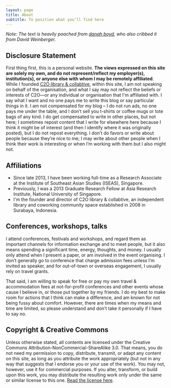```yaml
---
layout: page
title: About
subtitle: To position what you'll find here
---
```


*Note: The text is heavily poached from [danah boyd](http://www.zephoria.org/thoughts/disclosure-statement.html), who also cribbed it from David Weinberger.*

## Disclosure Statement

First thing first, this is a personal website. **The views expressed on this site are solely my own, and do not represent/reflect my employer(s), institution(s), or anyone else with whom I may be remotely affiliated**. While I founded [C2O library &amp; collabtive](https://c2o-library.net), within this site, I am not speaking on behalf of the organisation, and what I say may not reflect the beliefs or interests of C2O—or any individual or organisation that I'm affiliated with. I say what I want and no one pays me to write this blog or say particular things in it. I am not compensated for my blog – I do not run ads, no one pays me under the table, and I don’t sell you t-shirts or coffee mugs or tote bags of any kind. I do get compensated to write in other places, but not here; I sometimes repost content that I write for elsewhere here because I think it might be of interest (and then I identify where it was originally posted), but I do not repost everything. I don’t do favors or write about people because they’re nice to me; I may write about other people when I think their work is interesting or when I’m working with them but I also might not.

## Affiliations

- Since late 2013, I have been working full-time as a Research Associate at the Institute of Southeast Asian Studies (ISEAS), Singapore. 
- Previously, I was a 2013 Graduate Research Fellow at Asia Research Institute, National University of Singapore. 
- I'm the founder and director of C2O library &amp; collabtive, an independent library and coworking community space established in 2008 in Surabaya, Indonesia.

## Conferences, workshops, talks

I attend conferences, festivals and workshops, and regard them as important channels for information exchange and to meet people, but it also means spending a significant time, energy, thoughts, and money. I usually only attend when I present a paper, or am involved in the event organising. I don’t generally go to conference that charge admission fees unless I’m invited as speaker, and for out-of-town or overseas engagement, I usually rely on travel grants.

That said, I am willing to speak for free or pay my own travel &amp; accommodation fees at not-for-profit conferences and other events whose cause I believe in, or those put together by my friends. I do my best to make room for actions that I think can make a difference, and am known for not being fussy about comfort. However, there are times when my means and time are limited, so please understand and don’t take it personally if I have to say no.

## Copyright & Creative Commons

Unless otherwise stated, all contents are licensed under the Creative Commons Attribution-NonCommercial-ShareAlike 3.0. That means, you do not need my permission to copy, distribute, transmit, or adapt any content on this site, as long as you attribute the work appropriately (but not in any way that suggests that I endorse you or your use of the work). You may not, however, use it for commercial purposes. If you alter, transform, or build upon this work, you may distribute the resulting work only under the same or similar license to this one. [Read the license here](http://creativecommons.org/licenses/by-nc-sa/3.0/).
